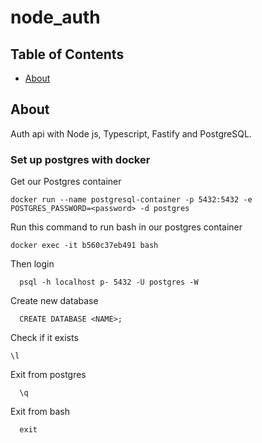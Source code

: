 # node_auth

## Table of Contents

- [About](#about)
<!-- - [Getting Started](#getting_started)
- [Usage](#usage)
- [Contributing](../CONTRIBUTING.md) -->

## About <a name = "about"></a>

Auth api with Node js, Typescript, Fastify and PostgreSQL.

### Set up postgres with docker

Get our Postgres container

```shell
docker run --name postgresql-container -p 5432:5432 -e POSTGRES_PASSWORD=<password> -d postgres
```

Run this command to run bash in our postgres container

```shell
docker exec -it b560c37eb491 bash
```

Then login

```shell
  psql -h localhost p- 5432 -U postgres -W
```

Create new database

```shell
  CREATE DATABASE <NAME>;
```

Check if it exists

```shell
\l
```

Exit from postgres

```shell
  \q
```

Exit from bash

```shell
  exit
```
